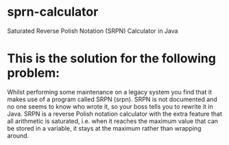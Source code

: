 # sprn-calculator
 Saturated Reverse Polish Notation (SRPN) Calculator in Java

# This is the solution for the following problem:
Whilst performing some maintenance on a legacy system you find that it makes use of a program called SRPN (srpn). SRPN is not documented and no one seems to know who wrote it, so your boss tells you to rewrite it in Java. SRPN is a reverse Polish notation calculator with the extra feature that all arithmetic is saturated, i.e. when it reaches the maximum value that can be stored in a variable, it stays at the maximum rather than wrapping around. 
